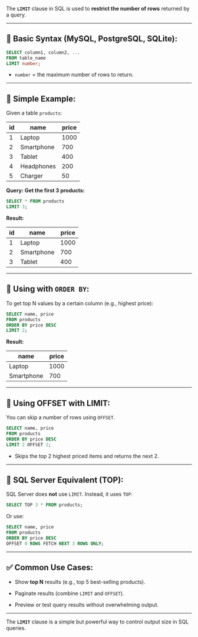 The **`LIMIT`** clause in SQL is used to **restrict the number of rows** returned by a query.

---

## 🔹 **Basic Syntax (MySQL, PostgreSQL, SQLite):**

```sql
SELECT column1, column2, ...
FROM table_name
LIMIT number;
```

- `number` = the maximum number of rows to return.
    

---

## 📌 **Simple Example:**

Given a table `products`:

|id|name|price|
|---|---|---|
|1|Laptop|1000|
|2|Smartphone|700|
|3|Tablet|400|
|4|Headphones|200|
|5|Charger|50|

**Query: Get the first 3 products:**

```sql
SELECT * FROM products
LIMIT 3;
```

**Result:**

|id|name|price|
|---|---|---|
|1|Laptop|1000|
|2|Smartphone|700|
|3|Tablet|400|

---

## 🔹 **Using with `ORDER BY`:**

To get top N values by a certain column (e.g., highest price):

```sql
SELECT name, price
FROM products
ORDER BY price DESC
LIMIT 2;
```

**Result:**

|name|price|
|---|---|
|Laptop|1000|
|Smartphone|700|

---

## 🔹 **Using OFFSET with LIMIT:**

You can skip a number of rows using `OFFSET`.

```sql
SELECT name, price
FROM products
ORDER BY price DESC
LIMIT 2 OFFSET 2;
```

- Skips the top 2 highest priced items and returns the next 2.
    

---

## 🔹 **SQL Server Equivalent (TOP):**

SQL Server does **not** use `LIMIT`. Instead, it uses `TOP`:

```sql
SELECT TOP 3 * FROM products;
```

Or use:

```sql
SELECT name, price
FROM products
ORDER BY price DESC
OFFSET 0 ROWS FETCH NEXT 3 ROWS ONLY;
```

---

## ✅ **Common Use Cases:**

- Show **top N** results (e.g., top 5 best-selling products).
    
- Paginate results (combine `LIMIT` and `OFFSET`).
    
- Preview or test query results without overwhelming output.
    

---

The **`LIMIT`** clause is a simple but powerful way to control output size in SQL queries.